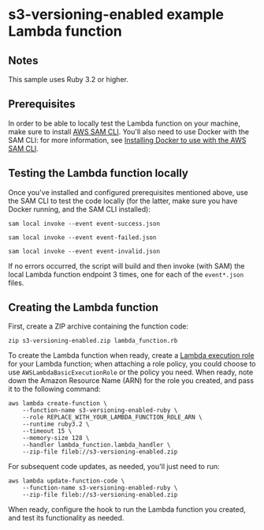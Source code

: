 # s3-versioning-enabled example Lambda function


## Notes

This sample uses Ruby 3.2 or higher.


## Prerequisites

In order to be able to locally test the Lambda function on your
machine, make sure to install [AWS SAM
CLI](https://docs.aws.amazon.com/serverless-application-model/latest/developerguide/install-sam-cli.html). You'll
also need to use Docker with the SAM CLI: for more information, see
[Installing Docker to use with the AWS SAM
CLI](https://docs.aws.amazon.com/serverless-application-model/latest/developerguide/install-docker.html).


## Testing the Lambda function locally

Once you've installed and configured prerequisites mentioned above,
use the SAM CLI to test the code locally (for the latter, make sure
you have Docker running, and the SAM CLI installed):

```
sam local invoke --event event-success.json

sam local invoke --event event-failed.json

sam local invoke --event event-invalid.json
```

If no errors occurred, the script will build and then invoke (with
SAM) the local Lambda function endpoint 3 times, one for each of the
`event*.json` files.


## Creating the Lambda function

First, create a ZIP archive containing the function code:

```
zip s3-versioning-enabled.zip lambda_function.rb
```

To create the Lambda function when ready, create a [Lambda execution
role](https://docs.aws.amazon.com/lambda/latest/dg/lambda-intro-execution-role.html)
for your Lambda function; when attaching a role policy, you could
choose to use `AWSLambdaBasicExecutionRole` or the policy you
need. When ready, note down the Amazon Resource Name (ARN) for the
role you created, and pass it to the following command:

```
aws lambda create-function \
    --function-name s3-versioning-enabled-ruby \
    --role REPLACE_WITH_YOUR_LAMBDA_FUNCTION_ROLE_ARN \
    --runtime ruby3.2 \
    --timeout 15 \
    --memory-size 128 \
    --handler lambda_function.lambda_handler \
    --zip-file fileb://s3-versioning-enabled.zip
```

For subsequent code updates, as needed, you'll just need to run:

```
aws lambda update-function-code \
    --function-name s3-versioning-enabled-ruby \
    --zip-file fileb://s3-versioning-enabled.zip
```

When ready, configure the hook to run the Lambda function you created,
and test its functionality as needed.
